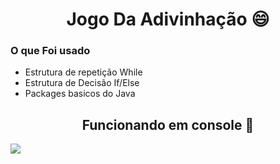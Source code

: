 <h1 align = "center">Jogo Da Adivinhação &#128516; </h1>


<h3> O que Foi usado </h3>
<ul>
    <li> Estrutura de repetição While </li>
    <li> Estrutura de Decisão If/Else </li>
    <li> Packages basicos do Java </li>
</ul>
<h2 align = "center" >Funcionando em console  🤔</h2>

<img src="https://github.com/Alvesflstk/Jogo_Da_Adivinhacao/assets/111323514/599bc380-a65a-43c6-827b-637a51e00a8d">
